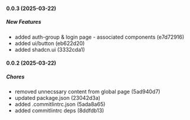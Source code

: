 #### 0.0.3 (2025-03-22)

##### New Features

*  added auth-group & login page - associated components (e7d72916)
*  added ui/button (eb622d20)
*  added shadcn.ui (3332cda1)

#### 0.0.2 (2025-03-22)

##### Chores

*  removed unnecssary content from global page (5ad940d7)
*  updated package.json (23042d3a)
*  added .commitlintrc.json (5ada8a65)
*  added commitlintrc deps (8ddfdb13)

